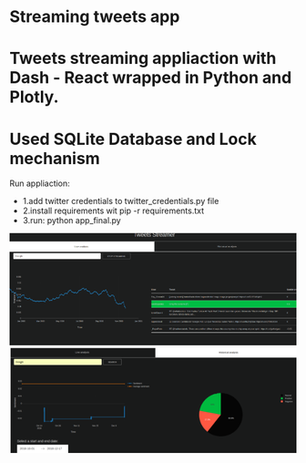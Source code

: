 # Streaming tweets app
# Tweets streaming appliaction with Dash - React wrapped in Python and Plotly.
# Used SQLite Database and Lock mechanism

Run appliaction:
<ul>
  <li>1.add twitter credentials to twitter_credentials.py file</li>
  <li> 2.install requirements wit pip -r requirements.txt</li>
  <li>3.run: python app_final.py</li>
</ul>
  

![alt text](https://github.com/rafal0502/Tweets-streaming-application/blob/master/GUI_1.png)
![alt text](https://github.com/rafal0502/Tweets-streaming-application/blob/master/GUI_2.png)
